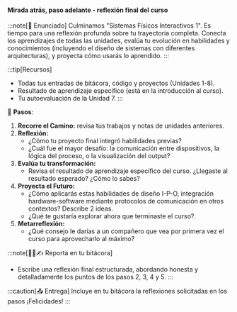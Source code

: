 #### Mirada atrás, paso adelante - reflexión final del curso

:::note[🎯 Enunciado]
Culminamos "Sistemas Físicos Interactivos 1". Es tiempo para una reflexión profunda sobre tu trayectoria completa. Conecta los aprendizajes de todas las unidades, evalúa tu evolución en habilidades y conocimientos (incluyendo el diseño de sistemas con diferentes arquitecturas), y proyecta cómo usarás lo aprendido.
:::

:::tip[Recursos]
*   Todas tus entradas de bitácora, código y proyectos (Unidades 1-8).
*   Resultado de aprendizaje específico (está en la introducción al curso).
*   Tu autoevaluación de la Unidad 7.
:::

👣 **Pasos**:

1.  **Recorre el Camino:** revisa tus trabajos y notas de unidades anteriores.
2.  **Reflexión:**
    *   ¿Cómo tu proyecto final integró habilidades previas?
    *   ¿Cuál fue el mayor desafío: la comunicación entre dispositivos, la lógica del proceso, o la visualización del output?
3.  **Evalúa tu transformación:**
    * Revisa el resultado de aprendizaje específico del curso. ¿Llegaste al resultado esperado? ¿Cómo lo sabes?
4.  **Proyecta el Futuro:**
    *   ¿Cómo aplicarás estas habilidades de diseño I-P-O, integración hardware-software mediante protocolos de comunicación en otros contextos? Describe 2 ideas.
    *   ¿Qué te gustaría explorar ahora que terminaste el curso?.
5.  **Metarreflexión:**
    *   ¿Qué consejo le darías a un compañero que vea por primera vez el curso para aprovecharlo al máximo?

:::note[🧐🧪✍️ Reporta en tu bitácora]
*   Escribe una reflexión final estructurada, abordando honesta y detalladamente los puntos de los pasos 2, 3, 4 y 5.
:::

:::caution[📤 Entrega]
Incluye en tu bitácora la reflexiones solicitadas en los pasos ¡Felicidades!
:::

